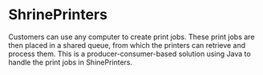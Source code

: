 # ShrinePrinters
Customers can use any computer to create print jobs. These print jobs are then placed in a shared queue, from which the printers can retrieve and process them. This is a producer-consumer-based solution using Java to handle the print jobs in ShinePrinters. 
